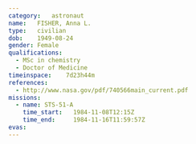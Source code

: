 ```yaml
---
category:	astronaut
name:	FISHER, Anna L.
type:	civilian
dob:	1949-08-24
gender:	Female
qualifications:
  - MSc in chemistry
  - Doctor of Medicine
timeinspace:	7d23h44m
references:
  - http://www.nasa.gov/pdf/740566main_current.pdf
missions:
  - name: STS-51-A
    time_start:   1984-11-08T12:15Z
    time_end:     1984-11-16T11:59:57Z
evas:
---
```

